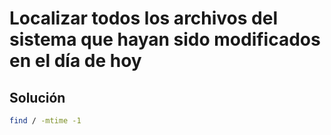 # Localizar todos los archivos del sistema que hayan sido modificados en el día de hoy

## Solución

```bash
find / -mtime -1
```
